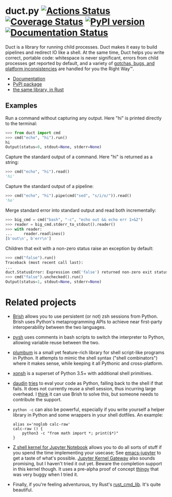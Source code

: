 # duct.py [![Actions Status](https://github.com/oconnor663/duct.py/workflows/tests/badge.svg)](https://github.com/oconnor663/duct.py/actions) [![Coverage Status](https://coveralls.io/repos/oconnor663/duct.py/badge.svg?branch=master&service=github)](https://coveralls.io/github/oconnor663/duct.py?branch=master) [![PyPI version](https://badge.fury.io/py/duct.svg)](https://pypi.python.org/pypi/duct) [![Documentation Status](https://readthedocs.org/projects/ductpy/badge/?version=latest)](https://ductpy.readthedocs.io/en/latest/?badge=latest)

Duct is a library for running child processes. Duct makes it easy to
build pipelines and redirect IO like a shell. At the same time, Duct
helps you write correct, portable code: whitespace is never significant,
errors from child processes get reported by default, and a variety of
[gotchas, bugs, and platform
inconsistencies](https://github.com/oconnor663/duct.py/blob/master/gotchas.md)
are handled for you the Right Way™.

- [Documentation](https://ductpy.readthedocs.io)
- [PyPI package](https://pypi.python.org/pypi/duct)
- [the same library, in Rust](https://github.com/oconnor663/duct.rs)

Examples
--------

Run a command without capturing any output. Here "hi" is printed directly to
the terminal:

```python
>>> from duct import cmd
>>> cmd("echo", "hi").run()
hi
Output(status=0, stdout=None, stderr=None)
```

Capture the standard output of a command. Here "hi" is returned as a string:

```python
>>> cmd("echo", "hi").read()
'hi'
```

Capture the standard output of a pipeline:

```python
>>> cmd("echo", "hi").pipe(cmd("sed", "s/i/o/")).read()
'ho'
```

Merge standard error into standard output and read both incrementally:

```python
>>> big_cmd = cmd("bash", "-c", "echo out && echo err 1>&2")
>>> reader = big_cmd.stderr_to_stdout().reader()
>>> with reader:
...     reader.readlines()
[b'out\n', b'err\n']
```

Children that exit with a non-zero status raise an exception by default:

```python
>>> cmd("false").run()
Traceback (most recent call last):
...
duct.StatusError: Expression cmd('false') returned non-zero exit status: Output(status=1, stdout=None, stderr=None)
>>> cmd("false").unchecked().run()
Output(status=1, stdout=None, stderr=None)
```

Related projects
================

-   [Brish](https://github.com/NightMachinary/brish) allows you to use persistent (or not) zsh sessions from Python. Brish uses Python's metaprogramming APIs to achieve near first-party interoperability between the two languages. 

-   [pysh](https://github.com/sharkdp/pysh) uses comments in bash scripts to switch the interpreter to Python, allowing variable reuse between the two.

-   [plumbum](https://github.com/tomerfiliba/plumbum) is a small yet feature-rich library for shell script-like programs in Python. It attempts to mimic the shell syntax (\"shell combinators\") where it makes sense, while keeping it all Pythonic and cross-platform.

-   [xonsh](https://github.com/xonsh/xonsh) is a superset of Python 3.5+ with additional shell primitives.

-   [daudin](https://github.com/terrycojones/daudin) [tries](https://github.com/terrycojones/daudin#how-commands-are-interpreted) to eval your code as Python, falling back to the shell if that fails. It does not currently reuse a shell session, thus incurring large overhead. I [think](https://github.com/terrycojones/daudin/issues/11) it can use Brish to solve this, but someone needs to contribute the support.

-   `python -c` can also be powerful, especially if you write yourself a helper library in Python and some wrappers in your shell dotfiles. An example:

    ``` {.example}
    alias x='noglob calc-raw'
    calc-raw () {
        python3 -c "from math import *; print($*)"
    }
    ```

-   [Z shell kernel for Jupyter Notebook](https://github.com/danylo-dubinin/zsh-jupyter-kernel) allows you to do all sorts of stuff if you spend the time implementing your usecase; See [emacs-jupyter](https://github.com/nnicandro/emacs-jupyter#org-mode-source-blocks) to get a taste of what\'s possible. [Jupyter Kernel Gateway](https://github.com/jupyter/kernel_gateway) also sounds promising, but I haven\'t tried it out yet. Beware the completion support in this kernel though. It uses a pre-alpha proof of concept [thingy](https://github.com/Valodim/zsh-capture-completion) that was very buggy when I tried it.

-   Finally, if you\'re feeling adventurous, try Rust\'s [rust_cmd_lib](https://github.com/rust-shell-script/rust_cmd_lib). It\'s quite beautiful.
